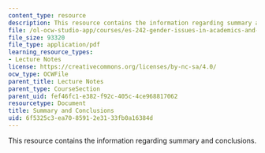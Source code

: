 ```yaml
---
content_type: resource
description: This resource contains the information regarding summary and conclusions.
file: /ol-ocw-studio-app/courses/es-242-gender-issues-in-academics-and-academia-spring-2004/6f5325c3ea7085912e3133fb0a16384d_MITES_242S04_ses14.pdf
file_size: 93320
file_type: application/pdf
learning_resource_types:
- Lecture Notes
license: https://creativecommons.org/licenses/by-nc-sa/4.0/
ocw_type: OCWFile
parent_title: Lecture Notes
parent_type: CourseSection
parent_uid: fef46fc1-e382-f92c-405c-4ce968817062
resourcetype: Document
title: Summary and Conclusions
uid: 6f5325c3-ea70-8591-2e31-33fb0a16384d
---
```

This resource contains the information regarding summary and conclusions.